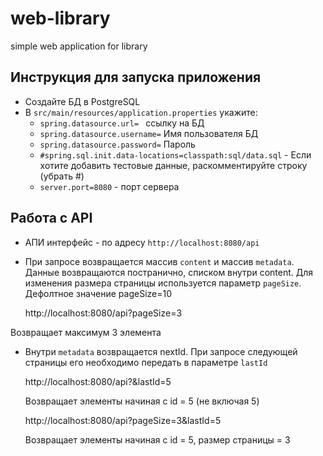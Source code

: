 # web-library
simple web application for library
## Инструкция для запуска приложения
* Создайте БД в PostgreSQL
* В `src/main/resources/application.properties` укажите:
   * `spring.datasource.url= ` ссылку на БД
   *  `spring.datasource.username=` Имя пользователя БД
   *  `spring.datasource.password=` Пароль
   *  `#spring.sql.init.data-locations=classpath:sql/data.sql` - Если хотите добавить тестовые данные, раскомментируйте строку (убрать #)
   *  `server.port=8080` - порт сервера
## Работа с API
 * АПИ интерфейс - по адресу `http://localhost:8080/api`
 * При запросе возвращается массив `content` и массив `metadata`. Данные возвращаются постранично, списком внутри content. Для изменения размера страницы используется параметр `pageSize`. Дефолтное значение pageSize=10

    
    http://localhost:8080/api?pageSize=3

  Возвращает максимум 3 элемента
   
* Внутри `metadata` возвращается nextId. При запросе следующей страницы его необходимо передать в параметре `lastId`

    http://localhost:8080/api?&lastId=5

  Возвращает элементы начиная с id = 5 (не включая 5)

    http://localhost:8080/api?pageSize=3&lastId=5

  Возвращает элементы начиная с id = 5, размер страницы = 3 
  
